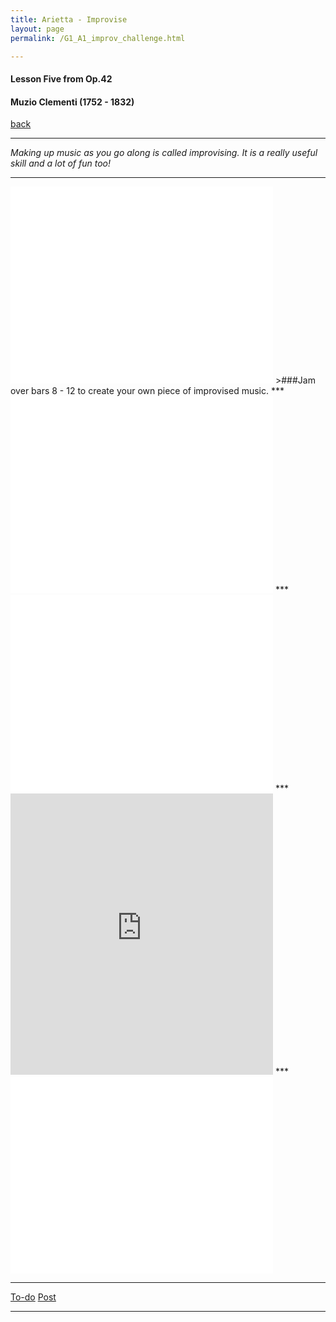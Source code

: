 ```yaml
---
title: Arietta - Improvise
layout: page
permalink: /G1_A1_improv_challenge.html

---
```



#### Lesson Five from Op.42

#### Muzio Clementi (1752 - 1832)

[back](G1_A1_pathway2)

***

*Making up music as you go along is called improvising. It is a really useful skill and a lot of fun too!*

***
<iframe width="420" height="315" src="//www.youtube.com/embed/BaQA3hczRXc?controls=0&amp;showinfo=0" frameborder="0" allowfullscreen></iframe>
>###Jam over bars 8 - 12 to create your own piece of improvised music.
***
<iframe width="420" height="315" src="//www.youtube.com/embed/4tvZbsTMKVM?controls=0&amp;showinfo=0" frameborder="0" allowfullscreen></iframe>
***
<iframe width="420" height="315" src="//www.youtube.com/embed/omuYi2Vhgjo?controls=0&amp;showinfo=0" frameborder="0" allowfullscreen></iframe>
***
<iframe width="420" height="450" scrolling="no" frameborder="no" src="https://w.soundcloud.com/player/?url=https%3A//api.soundcloud.com/tracks/182553862&amp;auto_play=false&amp;hide_related=false&amp;show_comments=true&amp;show_user=true&amp;show_reposts=false&amp;visual=true"></iframe>
***
<iframe width="420" height="315" src="//www.youtube.com/embed/IHp_Mq0hdxo?controls=0&amp;showinfo=0" frameborder="0" allowfullscreen></iframe>



***
[To-do](todo)
[Post](post)
***






